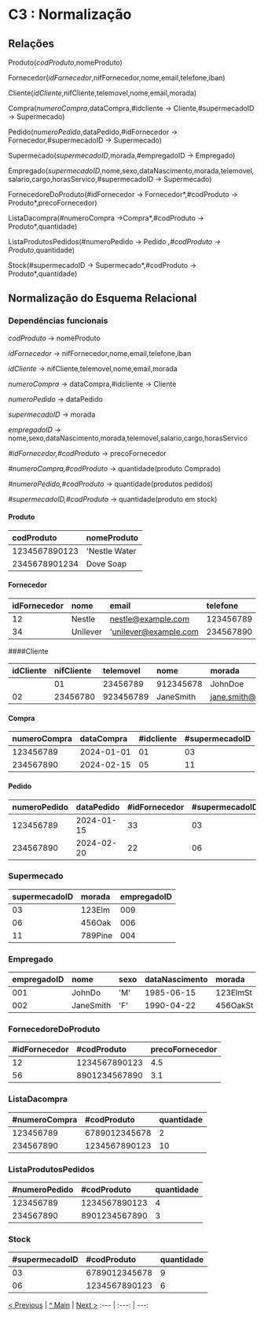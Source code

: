 # C3 : Normalização

## Relações
Produto(*codProduto*,nomeProduto)

Fornecedor(*idFornecedor*,nifFornecedor,nome,email,telefone,iban)

Cliente(*idCliente*,nifCliente,telemovel,nome,email,morada)

Compra(*numeroCompra*,dataCompra,#idcliente → Cliente,#supermecadoID → Supermecado)

Pedido(*numeroPedido*,dataPedido,#idFornecedor → Fornecedor,#supermecadoID → Supermecado)

Supermecado(*supermecadoID*,morada,#empregadoID → Empregado)

Empregado(*supermecadoID*,nome,sexo,dataNascimento,morada,telemovel,salario,cargo,horasServico,#supermecadoID → Supermecado)

FornecedoreDoProduto(#idFornecedor → Fornecedor*,#codProduto → Produto*,precoFornecedor)

ListaDacompra(#numeroCompra →Compra*,#codProduto → Produto*,quantidade)

ListaProdutosPedidos(#numeroPedido → Pedido *,#codProduto → Produto*,quantidade)

Stock(#supermecadoID → Supermecado*,#codProduto → Produto*,quantidade)

## Normalização do Esquema Relacional

### Dependências funcionais

*codProduto* → nomeProduto

*idFornecedor* → nifFornecedor,nome,email,telefone,iban

*idCliente*  → nifCliente,telemovel,nome,email,morada

*numeroCompra* → dataCompra,#idcliente → Cliente

*numeroPedido* → dataPedido

*supermecadoID* → morada

*empregadoID* → nome,sexo,dataNascimento,morada,telemovel,salario,cargo,horasServico

*#idFornecedor,#codProduto* → precoFornecedor

*#numeroCompra,#codProduto* → quantidade(produto Comprado)

*#numeroPedido,#codProduto* → quantidade(produtos pedidos)

*#supermecadoID,#codProduto* → quantidade(produto em stock)
#### Produto
| codProduto   |nomeProduto                |
| :------- | :------------------------ |
| 1234567890123   | 'Nestle Water   |
| 2345678901234  |Dove Soap         | 

#### Fornecedor

| idFornecedor    | nome                  |email      |telefone  | Nulo |
| :------- | :------------------------ | :---------- | :----------  | :--- |
|12 | Nestle | nestle@example.com|    123456789 |  AB12345678901234567890123456789012|
|34 |Unilever|     'unilever@example.com|    234567890   |   DE23456789012345678901234567890123|

####Cliente

| idCliente    | nifCliente               | telemovel      |nome  |morada |
| :------- | :------------------------ | :---------- | :----------  | :--- |
||01|23456789|  912345678|  JohnDoe|       john.doe@example.com|      123Elm|
|02| 23456780|  923456789|  JaneSmith|     jane.smith@example.com |   456Oak|

#### Compra
| numeroCompra  | dataCompra             | #idcliente    |#supermecadoID|
| :------- | :------------------------ | :---------- | :----------  
|123456789| 2024-01-01|01|03|
|234567890 | 2024-02-15|05|11|

#### Pedido

| numeroPedido  | dataPedido            | #idFornecedor   |#supermecadoID|
| :------- | :------------------------ | :---------- | :----------  
 |123456789 |2024-01-15 |33 |03 |
 |234567890  | 2024-02-20 |22 |06 |


### Supermecado

| supermecadoID  | morada           | empregadoID|  
| :------- | :------------------------ | :----------  
| 03| 123Elm| 009| 
| 06| 456Oak| 006| 
| 11| 789Pine| 004| 

### Empregado

| empregadoID |  nome           | sexo |  dataNascimento | morada | telemovel | salario |cargo|horasServico|#supermecadoID|
| :------- | :------------------------ | :----------| :------- | :------------------------ | :----------|  :----------|  :----------|  :----------|  :----------   
|001 |JohnDo|     'M'|	1985-06-15|   123ElmSt|954343215|700|caixa|20|03|
|002 |JaneSmith|    'F'|	1990-04-22|  456OakSt|982164234|1000|gerente|22|10|

### FornecedoreDoProduto
| #idFornecedor  | #codProduto      | precoFornecedor|  
| :------- | :------------------------ | :----------  
|12|1234567890123| 4.5|
|56|8901234567890|3.1|


### ListaDacompra
| #numeroCompra  | #codProduto     | quantidade|  
| :------- | :------------------------ | :----------  
|123456789|6789012345678|2|7.5|
|234567890|1234567890123|10|3.3|




### ListaProdutosPedidos
| #numeroPedido  | #codProduto     | quantidade|  
| :------- | :------------------------ | :----------  
|123456789|1234567890123|4|
|234567890 |8901234567890|3|

### Stock
| #supermecadoID | #codProduto     | quantidade|  
| :------- | :------------------------ | :----------  
|03|6789012345678|9|
|06|1234567890123|6|












[< Previous](rebd02.md) | [^ Main](/../../) | [Next >](rebd04.md)
:--- | :---: | ---:
